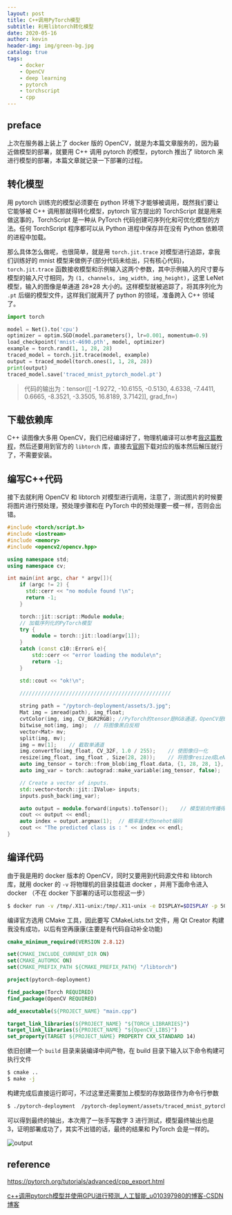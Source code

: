 ```yaml
---
layout: post
title: C++调用PyTorch模型
subtitle: 利用libtorch转化模型
date: 2020-05-16
author: kevin
header-img: img/green-bg.jpg
catalog: true
tags:
    - docker
    - OpenCV
    - deep learning
    - pytorch
    - torchscript
    - cpp
---
```




## preface



上次在服务器上装上了 docker 版的 OpenCV，就是为本篇文章服务的，因为最近做模型的部署，就要用 C++ 调用 pytorch 的模型，pytorch 推出了 libtorch 来进行模型的部署，本篇文章就记录一下部署的过程。



## 转化模型



用 pytorch 训练完的模型必须要在 python 环境下才能够被调用，既然我们要让它能够被 C++ 调用那就得转化模型，pytorch 官方提出的 TorchScript 就是用来做这事的，TorchScript 是一种从 PyTorch 代码创建可序列化和可优化模型的方法。任何 TorchScript 程序都可以从 Python 进程中保存并在没有 Python 依赖项的进程中加载。



那么具体怎么做呢，也很简单，就是用 `torch.jit.trace` 对模型进行追踪，拿我们训练好的 mnist 模型来做例子(部分代码未给出，只有核心代码)，`torch.jit.trace` 函数接收模型和示例输入这两个参数，其中示例输入的尺寸要与模型的输入尺寸相同，为 `(1, channels, img_width, img_height)`，这里 LeNet 模型，输入的图像是单通道 28*28 大小的。这样模型就被追踪了，将其序列化为 `.pt` 后缀的模型文件，这样我们就离开了 python 的领域，准备跨入 C++ 领域了。



```python
import torch

model = Net().to('cpu')
optimizer = optim.SGD(model.parameters(), lr=0.001, momentum=0.9)
load_checkpoint('mnist-4690.pth', model, optimizer)
example = torch.rand(1, 1, 28, 28)
traced_model = torch.jit.trace(model, example)
output = traced_model(torch.ones(1, 1, 28, 28))
print(output)
traced_model.save('traced_mnist_pytorch_model.pt')
```



> 代码的输出为：tensor([[ -1.9272, -10.6155,  -0.5130,   4.6338,  -7.4411,   0.6665,  -8.3521,
>           -3.3505,  16.8189,   3.7142]], grad_fn=<DifferentiableGraphBackward>)



## 下载依赖库



C++ 读图像大多用 OpenCV，我们已经编译好了，物理机编译可以参考[我这篇教程](https://szukevin.site/2019/11/04/ubuntu-%E9%85%8D%E7%BD%AE-OpenCV-%E5%92%8C-OpenCV_contrib/)，然后还要用到官方的 `libtorch` 库，直接去[官网](https://pytorch.org/)下载对应的版本然后解压就行了，不需要安装。



## 编写C++代码



接下去就利用 OpenCV 和 libtorch 对模型进行调用，注意了，测试图片的时候要将图片进行预处理，预处理步骤和在 PyTorch 中的预处理要一模一样，否则会出错。



```cpp
#include <torch/script.h>
#include <iostream> 
#include <memory>  
#include <opencv2/opencv.hpp>  

using namespace std;
using namespace cv;

int main(int argc, char * argv[]){
    if (argc != 2) {
      std::cerr << "no module found !\n";
      return -1;
    }

    torch::jit::script::Module module;
    // 加载序列化的PyTorch模型
    try {
        module = torch::jit::load(argv[1]);
    }
    catch (const c10::Error& e){
        std::cerr << "error loading the module\n";
        return -1;
    }

    std::cout << "ok!\n";

    /////////////////////////////////////////////////
    
    string path = "/pytorch-deployment/assets/3.jpg";
    Mat img = imread(path), img_float;
    cvtColor(img, img, CV_BGR2RGB); //PyTorch的tensor是RGB通道，OpenCV是BGR
    bitwise_not(img, img);  // 将图像黑白反相
    vector<Mat> mv;
    split(img, mv);
    img = mv[1];    // 截取单通道
    img.convertTo(img_float, CV_32F, 1.0 / 255);    // 使图像归一化
    resize(img_float, img_float , Size(28, 28));    // 将图像resize成LeNet网络的输入大小
    auto img_tensor = torch::from_blob(img_float.data, {1, 28, 28, 1}, at::kFloat).permute({ 0,3,1,2 });    // change the channels
    auto img_var = torch::autograd::make_variable(img_tensor, false);

    // Create a vector of inputs.
    std::vector<torch::jit::IValue> inputs;
    inputs.push_back(img_var);

    auto output = module.forward(inputs).toTensor();    // 模型前向传播得到结果
    cout << output << endl;
    auto index = output.argmax(1);  // 概率最大的onehot编码
    cout << "The predicted class is : " << index << endl;
}
```



## 编译代码



由于我是用的 docker 版本的 OpenCV，同时又要用到代码源文件和 libtorch 库，就用 docker 的 `-v` 将物理机的目录挂载进 docker ，并用下面命令进入 docker （不在 docker 下部署的话可以忽视这一步）



```bash
$ docker run -v /tmp/.X11-unix:/tmp/.X11-unix -e DISPLAY=$DISPLAY -p 5000:5000 -p 8889:8888 -e GRANT_SUDO=yes --user root -v ~/kevin/code/pytorch/pytorch-model-deployment:/pytorch-deployment -v ~/kevin/code/pytorch/libtorch:/libtorch -it spmallick/opencv-docker:opencv-3.4.3 /bin/bash
```



编译官方选用 CMake 工具，因此要写 CMakeLists.txt 文件，用 Qt Creator 构建我没有成功，以后有空再康康(主要是有代码自动补全功能)



```cmake
cmake_minimum_required(VERSION 2.8.12)

set(CMAKE_INCLUDE_CURRENT_DIR ON)
set(CMAKE_AUTOMOC ON)
set(CMAKE_PREFIX_PATH ${CMAKE_PREFIX_PATH} "/libtorch")

project(pytorch-deployment)

find_package(Torch REQUIRED)
find_package(OpenCV REQUIRED)

add_executable(${PROJECT_NAME} "main.cpp")

target_link_libraries(${PROJECT_NAME} "${TORCH_LIBRARIES}")
target_link_libraries(${PROJECT_NAME} "${OpenCV_LIBS}")
set_property(TARGET ${PROJECT_NAME} PROPERTY CXX_STANDARD 14)
```



依旧创建一个 `build` 目录来装编译中间产物，在 build 目录下输入以下命令构建可执行文件

```bash
$ cmake ..
$ make -j
```



构建完成后直接运行即可，不过这里还需要加上模型的存放路径作为命令行参数

```bash
$ ./pytorch-deployment  /pytorch-deployment/assets/traced_mnist_pytorch_model.pt
```



可以得到最终的输出，本次用了一张手写数字 3 进行测试，模型最终输出也是 3，证明部署成功了，其实不出错的话，最终的结果和 PyTorch 会是一样的。



![output](https://i.loli.net/2020/05/19/3skboE6CyiNmUY7.png)



## reference



https://pytorch.org/tutorials/advanced/cpp_export.html

[c++调用pytorch模型并使用GPU进行预测_人工智能_u010397980的博客-CSDN博客](https://blog.csdn.net/u010397980/article/details/89437628)